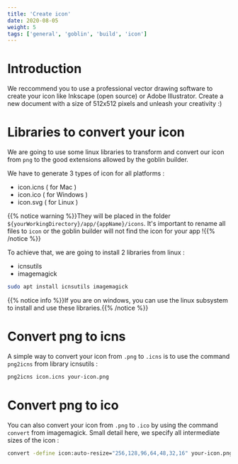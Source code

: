 ```yaml
---
title: 'Create icon'
date: 2020-08-05
weight: 5
tags: ['general', 'goblin', 'build', 'icon']
---
```


# Introduction

We reccommend you to use a professional vector drawing software to create your
icon like Inkscape (open source) or Adobe Illustrator. Create a new document
with a size of 512x512 pixels and unleash your creativity :)

# Libraries to convert your icon

We are going to use some linux libraries to transform and convert our icon from
`png` to the good extensions allowed by the goblin builder.

We have to generate 3 types of icon for all platforms :

- icon.icns ( for Mac )
- icon.ico ( for Windows )
- icon.svg ( for Linux )

{{% notice warning %}}They will be placed in the folder
`${yourWorkingDirectory}/app/{appName}/icons`. It's important to rename all
files to `icon` or the goblin builder will not find the icon for your app
!{{% /notice %}}

To achieve that, we are going to install 2 libraries from linux :

- icnsutils
- imagemagick

```bash
sudo apt install icnsutils imagemagick
```

{{% notice info %}}If you are on windows, you can use the linux subsystem to
install and use these libraries.{{% /notice %}}

# Convert png to icns

A simple way to convert your icon from `.png` to `.icns` is to use the command
`png2icns` from library icnsutils :

```bash
png2icns icon.icns your-icon.png
```

# Convert png to ico

You can also convert your icon from `.png` to `.ico` by using the command
`convert` from imagemagick. Small detail here, we specify all intermediate sizes
of the icon :

```bash
convert -define icon:auto-resize="256,128,96,64,48,32,16" your-icon.png icon.ico
```
